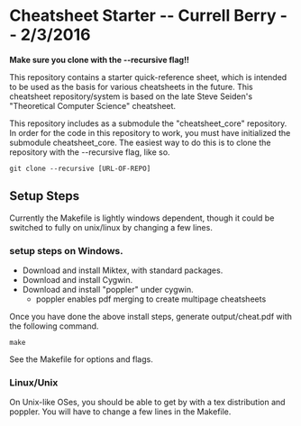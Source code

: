 Cheatsheet Starter -- Currell Berry -- 2/3/2016
===============================================

**Make sure you clone with the --recursive flag!!**

This repository contains a starter quick-reference sheet, which is intended to be used as the basis for various cheatsheets in the future.  This cheatsheet repository/system is based on the late Steve Seiden's "Theoretical Computer Science" cheatsheet.

This repository includes as a submodule the "cheatsheet\_core" repository. In order for the code in this repository to work, you must have initialized the submodule cheatsheet\_core.  The easiest way to do this is to clone the repository with the --recursive flag, like so.

    git clone --recursive [URL-OF-REPO]

Setup Steps
-----------------------------------------------
Currently the Makefile is lightly windows dependent, though it could be switched to fully on unix/linux by changing a few lines.

### setup steps on Windows.
- Download and install Miktex, with standard packages.
- Download and install Cygwin.
- Download and install "poppler" under cygwin.
    - poppler enables pdf merging to create multipage cheatsheets

Once you have done the above install steps, generate output/cheat.pdf with the following command.

    make

See the Makefile for options and flags.

### Linux/Unix
On Unix-like OSes, you should be able to get by with a tex distribution and poppler. You will have to change a few lines in the Makefile.

